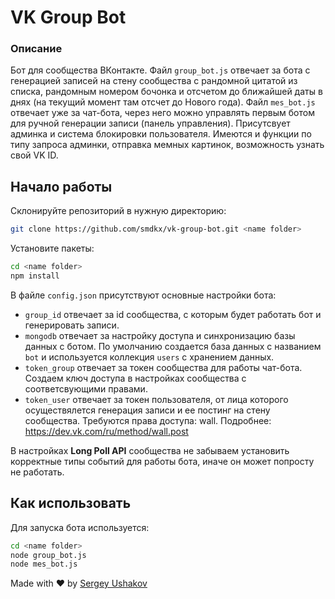 # VK Group Bot
### Описание

Бот для сообщества ВКонтакте. Файл ```group_bot.js``` отвечает за бота с генерацией записей на стену сообщества с рандомной цитатой из списка, рандомным номером бочонка и отсчетом до ближайшей даты в днях (на текущий момент там отсчет до Нового года). Файл ```mes_bot.js``` отвечает уже за чат-бота, через него можно управлять первым ботом для ручной генерации записи (панель управления). Присутсвует админка и система блокировки пользователя. Имеются и функции по типу запроса админки, отправка мемных картинок, возможность узнать свой VK ID.

## Начало работы

Склонируйте репозиторий в нужную директорию: 

```sh
git clone https://github.com/smdkx/vk-group-bot.git <name folder>
```

Установите пакеты:

```sh
cd <name folder>
npm install
```

В файле ```config.json``` присутствуют основные настройки бота:

- ```group_id``` отвечает за id сообщества, с которым будет работать бот и генерировать записи.
- ```mongodb``` отвечает за настройку доступа и синхронизацию базы данных с ботом. По умолчанию создается база данных с названием ```bot``` и используется коллекция ```users``` с хранением данных.
- ```token_group``` отвечает за токен сообщества для работы чат-бота. Создаем ключ доступа в настройках сообщества с соответсвующими правами.
- ```token_user``` отвечает за токен пользователя, от лица которого осуществялется генерация записи и ее постинг на стену сообщества. Требуются права доступа: wall. Подробнее: https://dev.vk.com/ru/method/wall.post

В настройках **Long Poll API** сообщества не забываем установить корректные типы событий для работы бота, иначе он может попросту не работать.

## Как использовать

Для запуска бота используется:

```sh
cd <name folder>
node group_bot.js
node mes_bot.js
```

Made with ❤️ by [Sergey Ushakov](https://github.com/smdkx)
